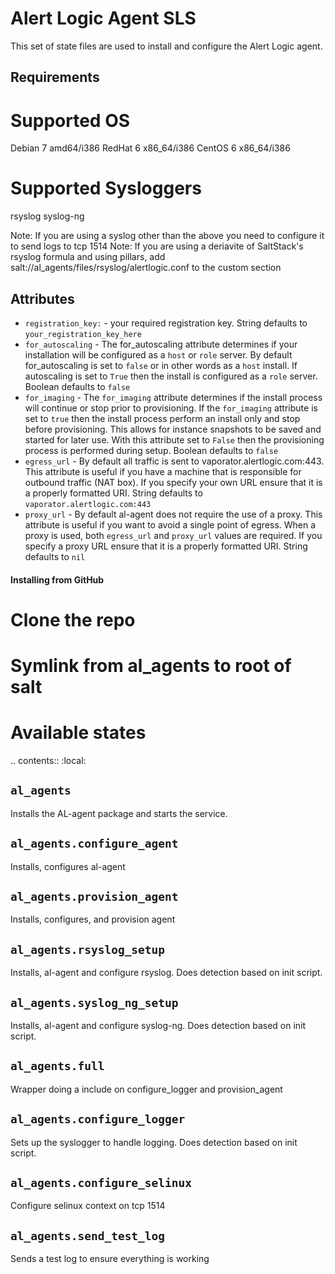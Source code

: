 Alert Logic Agent SLS
=================
This set of state files are used to install and configure the Alert Logic agent.

Requirements
------------

Supported OS
============
Debian 7 amd64/i386
RedHat 6 x86_64/i386
CentOS 6 x86_64/i386

Supported Sysloggers
====================
rsyslog
syslog-ng

Note: If you are using a syslog other than the above you need to configure it to send logs to tcp 1514
Note: If you are using a deriavite of SaltStack's rsyslog formula and using pillars, add salt://al_agents/files/rsyslog/alertlogic.conf to the custom section


Attributes
----------

* `registration_key:` - your required registration key. String defaults to `your_registration_key_here`
* `for_autoscaling` - The for_autoscaling attribute determines if your installation will be configured as a `host` or `role` server.  By default for_autoscaling is set to `false` or in other words as a `host` install.  If autoscaling is set to `True` then the install is configured as a `role` server. Boolean defaults to `false`
* `for_imaging` - The `for_imaging` attribute determines if the install process will continue or stop prior to provisioning.  If the `for_imaging` attribute is set to `true` then the install process perform an install only and stop before provisioning.  This allows for instance snapshots to be saved and started for later use.  With this attribute set to `False` then the provisioning process is performed during setup.  Boolean defaults to `false`
* `egress_url` - By default all traffic is sent to vaporator.alertlogic.com:443.  This attribute is useful if you have a machine that is responsible for outbound traffic (NAT box).  If you specify your own URL ensure that it is a properly formatted URI.  String defaults to `vaporator.alertlogic.com:443`
* `proxy_url` - By default al-agent does not require the use of a proxy.  This attribute is useful if you want to avoid a single point of egress.  When a proxy is used, both `egress_url` and `proxy_url` values are required.  If you specify a proxy URL ensure that it is a properly formatted URI.  String defaults to `nil`

#### Installing from GitHub
# Clone the repo
# Symlink from al_agents to root of salt


Available states
================

.. contents::
    :local:

``al_agents``
----------

Installs the AL-agent package and starts the service.

``al_agents.configure_agent``
----------

Installs, configures al-agent

``al_agents.provision_agent``
----------

Installs, configures, and provision agent

``al_agents.rsyslog_setup``
----------

Installs, al-agent and configure rsyslog. Does detection based on init script.

``al_agents.syslog_ng_setup``
----------

Installs, al-agent and configure syslog-ng. Does detection based on init script.

``al_agents.full``
----------

Wrapper doing a include on configure_logger and provision_agent


``al_agents.configure_logger``
----------

Sets up the syslogger to handle logging. Does detection based on init script.

``al_agents.configure_selinux``
----------

Configure selinux context on tcp 1514

``al_agents.send_test_log``
-----------

Sends a test log to ensure everything is working

